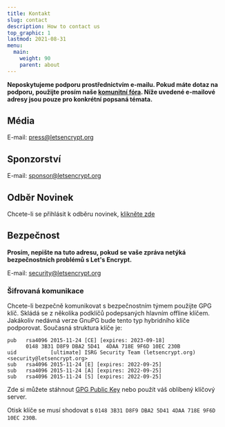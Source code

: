 ```yaml
---
title: Kontakt
slug: contact
description: How to contact us
top_graphic: 1
lastmod: 2021-08-31
menu:
  main:
    weight: 90
    parent: about
---
```


**Neposkytujeme podporu prostřednictvím e-mailu. Pokud máte dotaz na podporu, použijte prosím naše [komunitní fóra](https://community.letsencrypt.org). Níže uvedené e-mailové adresy jsou pouze pro konkrétní popsaná témata.**

## Média

E-mail: [press@letsencrypt.org](mailto:press@letsencrypt.org)

## Sponzorství

E-mail: [sponsor@letsencrypt.org](mailto:sponsor@letsencrypt.org)

## Odběr Novinek

Chcete-li se přihlásit k odběru novinek, [klikněte zde](https://mailchi.mp/letsencrypt.org/fjp6ha1gad)

## Bezpečnost

**Prosím, nepište na tuto adresu, pokud se vaše zpráva netýká bezpečnostních problémů s Let's Encrypt.**

E-mail: [security@letsencrypt.org](mailto:security@letsencrypt.org)

### Šifrovaná komunikace

Chcete-li bezpečně komunikovat s bezpečnostním týmem použijte GPG klíč. Skládá se z několika podklíčů podepsaných hlavním offline klíčem. Jakákoliv nedávná verze GnuPG bude tento typ hybridního klíče podporovat. Současná struktura klíče je:

```
pub   rsa4096 2015-11-24 [CE] [expires: 2023-09-18]
      0148 3B31 D8F9 DBA2 5D41  4DAA 718E 9F6D 10EC 230B
uid           [ultimate] ISRG Security Team (letsencrypt.org) <security@letsencrypt.org>
sub   rsa4096 2015-11-24 [E] [expires: 2022-09-25]
sub   rsa4096 2015-11-24 [A] [expires: 2022-09-25]
sub   rsa4096 2015-11-24 [S] [expires: 2022-09-25]
```

Zde si můžete stáhnout [GPG Public Key](/security_letsencrypt.org-publickey.asc) nebo použít váš oblíbený klíčový server.

Otisk klíče se musí shodovat s `0148 3B31 D8F9 DBA2 5D41 4DAA 718E 9F6D 10EC 230B`.
